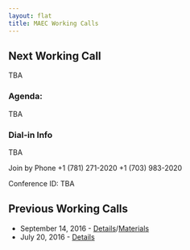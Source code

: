 ```yaml
---
layout: flat
title: MAEC Working Calls
---
```



## Next Working Call

TBA 

### Agenda:

TBA
 
### Dial-in Info
TBA
 
Join by Phone
+1 (781) 271-2020 
+1 (703) 983-2020 
 
Conference ID: TBA
 
## Previous Working Calls

* September 14, 2016 - [Details](http://stixproject.tumblr.com/post/150092860697/call-details-final-agenda-for-2nd-maec-50)/[Materials](http://making-security-measurable.1364806.n2.nabble.com/Re-MAEC-MAEC-5-0-Working-Session-td7589436.html#a7589449)
* July 20, 2016 - [Details](http://stixproject.tumblr.com/post/147458851807/call-details-final-agenda-for-maec-50-working)

